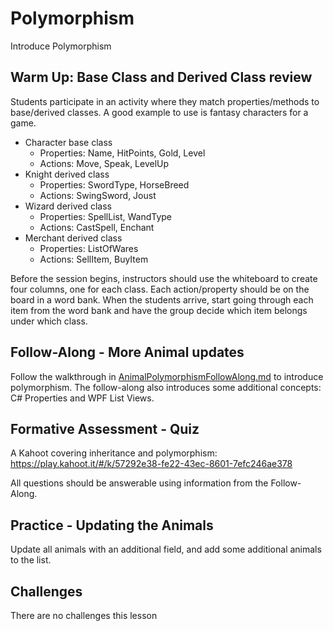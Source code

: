 # Polymorphism
Introduce Polymorphism

## Warm Up: Base Class and Derived Class review
Students participate in an activity where they match properties/methods to base/derived classes. A good example to use is fantasy characters for a game.

- Character base class
    - Properties: Name, HitPoints, Gold, Level
    - Actions: Move, Speak, LevelUp
- Knight derived class
    - Properties: SwordType, HorseBreed
    - Actions: SwingSword, Joust
- Wizard derived class
    - Properties: SpellList, WandType
    - Actions: CastSpell, Enchant
- Merchant derived class
    - Properties: ListOfWares
    - Actions: SellItem, BuyItem

Before the session begins, instructors should use the whiteboard to create four columns, one for each class. Each action/property should be on the board in a word bank. When the students arrive, start going through each item from the word bank and have the group decide which item belongs under which class.

## Follow-Along - More Animal updates
Follow the walkthrough in [AnimalPolymorphismFollowAlong.md](AnimalPolymorphismFollowAlong.md) to introduce polymorphism. The follow-along also introduces some additional concepts: C# Properties and WPF List Views.

## Formative Assessment - Quiz
A Kahoot covering inheritance and polymorphism: https://play.kahoot.it/#/k/57292e38-fe22-43ec-8601-7efc246ae378

All questions should be answerable using information from the Follow-Along.

## Practice - Updating the Animals
Update all animals with an additional field, and add some additional animals to the list.

## Challenges
There are no challenges this lesson